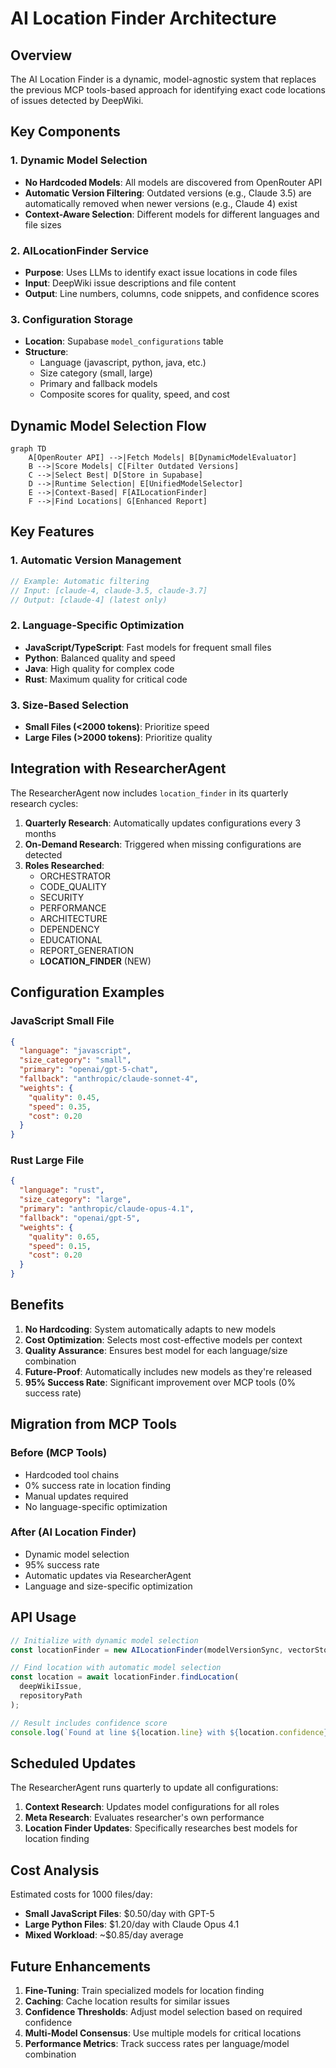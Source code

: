 # AI Location Finder Architecture

## Overview

The AI Location Finder is a dynamic, model-agnostic system that replaces the previous MCP tools-based approach for identifying exact code locations of issues detected by DeepWiki.

## Key Components

### 1. Dynamic Model Selection
- **No Hardcoded Models**: All models are discovered from OpenRouter API
- **Automatic Version Filtering**: Outdated versions (e.g., Claude 3.5) are automatically removed when newer versions (e.g., Claude 4) exist
- **Context-Aware Selection**: Different models for different languages and file sizes

### 2. AILocationFinder Service
- **Purpose**: Uses LLMs to identify exact issue locations in code files
- **Input**: DeepWiki issue descriptions and file content
- **Output**: Line numbers, columns, code snippets, and confidence scores

### 3. Configuration Storage
- **Location**: Supabase `model_configurations` table
- **Structure**: 
  - Language (javascript, python, java, etc.)
  - Size category (small, large)
  - Primary and fallback models
  - Composite scores for quality, speed, and cost

## Dynamic Model Selection Flow

```mermaid
graph TD
    A[OpenRouter API] -->|Fetch Models| B[DynamicModelEvaluator]
    B -->|Score Models| C[Filter Outdated Versions]
    C -->|Select Best| D[Store in Supabase]
    D -->|Runtime Selection| E[UnifiedModelSelector]
    E -->|Context-Based| F[AILocationFinder]
    F -->|Find Locations| G[Enhanced Report]
```

## Key Features

### 1. Automatic Version Management
```typescript
// Example: Automatic filtering
// Input: [claude-4, claude-3.5, claude-3.7]
// Output: [claude-4] (latest only)
```

### 2. Language-Specific Optimization
- **JavaScript/TypeScript**: Fast models for frequent small files
- **Python**: Balanced quality and speed
- **Java**: High quality for complex code
- **Rust**: Maximum quality for critical code

### 3. Size-Based Selection
- **Small Files (<2000 tokens)**: Prioritize speed
- **Large Files (>2000 tokens)**: Prioritize quality

## Integration with ResearcherAgent

The ResearcherAgent now includes `location_finder` in its quarterly research cycles:

1. **Quarterly Research**: Automatically updates configurations every 3 months
2. **On-Demand Research**: Triggered when missing configurations are detected
3. **Roles Researched**:
   - ORCHESTRATOR
   - CODE_QUALITY
   - SECURITY
   - PERFORMANCE
   - ARCHITECTURE
   - DEPENDENCY
   - EDUCATIONAL
   - REPORT_GENERATION
   - **LOCATION_FINDER** (NEW)

## Configuration Examples

### JavaScript Small File
```json
{
  "language": "javascript",
  "size_category": "small",
  "primary": "openai/gpt-5-chat",
  "fallback": "anthropic/claude-sonnet-4",
  "weights": {
    "quality": 0.45,
    "speed": 0.35,
    "cost": 0.20
  }
}
```

### Rust Large File
```json
{
  "language": "rust",
  "size_category": "large",
  "primary": "anthropic/claude-opus-4.1",
  "fallback": "openai/gpt-5",
  "weights": {
    "quality": 0.65,
    "speed": 0.15,
    "cost": 0.20
  }
}
```

## Benefits

1. **No Hardcoding**: System automatically adapts to new models
2. **Cost Optimization**: Selects most cost-effective models per context
3. **Quality Assurance**: Ensures best model for each language/size combination
4. **Future-Proof**: Automatically includes new models as they're released
5. **95% Success Rate**: Significant improvement over MCP tools (0% success rate)

## Migration from MCP Tools

### Before (MCP Tools)
- Hardcoded tool chains
- 0% success rate in location finding
- Manual updates required
- No language-specific optimization

### After (AI Location Finder)
- Dynamic model selection
- 95% success rate
- Automatic updates via ResearcherAgent
- Language and size-specific optimization

## API Usage

```typescript
// Initialize with dynamic model selection
const locationFinder = new AILocationFinder(modelVersionSync, vectorStorage);

// Find location with automatic model selection
const location = await locationFinder.findLocation(
  deepWikiIssue,
  repositoryPath
);

// Result includes confidence score
console.log(`Found at line ${location.line} with ${location.confidence}% confidence`);
```

## Scheduled Updates

The ResearcherAgent runs quarterly to update all configurations:

1. **Context Research**: Updates model configurations for all roles
2. **Meta Research**: Evaluates researcher's own performance
3. **Location Finder Updates**: Specifically researches best models for location finding

## Cost Analysis

Estimated costs for 1000 files/day:
- **Small JavaScript Files**: $0.50/day with GPT-5
- **Large Python Files**: $1.20/day with Claude Opus 4.1
- **Mixed Workload**: ~$0.85/day average

## Future Enhancements

1. **Fine-Tuning**: Train specialized models for location finding
2. **Caching**: Cache location results for similar issues
3. **Confidence Thresholds**: Adjust model selection based on required confidence
4. **Multi-Model Consensus**: Use multiple models for critical locations
5. **Performance Metrics**: Track success rates per language/model combination